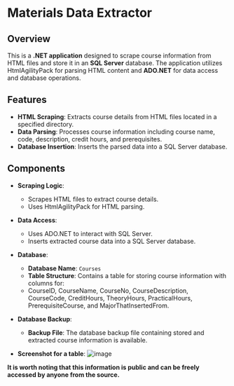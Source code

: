 
# Materials Data Extractor

## Overview

This is a **.NET application** designed to scrape course information from HTML files and store it in an **SQL Server** database.
The application utilizes HtmlAgilityPack for parsing HTML content and **ADO.NET** for data access and database operations.

## Features

- **HTML Scraping**: Extracts course details from HTML files located in a specified directory.
- **Data Parsing**: Processes course information including course name, code, description, credit hours, and prerequisites.
- **Database Insertion**: Inserts the parsed data into a SQL Server database.

## Components

- **Scraping Logic**: 
  - Scrapes HTML files to extract course details.
  - Uses HtmlAgilityPack for HTML parsing.

- **Data Access**:
  - Uses ADO.NET to interact with SQL Server.
  - Inserts extracted course data into a SQL Server database.

- **Database**:
  - **Database Name**: `Courses`
  - **Table Structure**: Contains a table for storing course information with columns for:
  -  CourseID, CourseName, CourseNo, CourseDescription, CourseCode, CreditHours, TheoryHours, PracticalHours, PrerequisiteCourse, and MajorThatInsertedFrom.

- **Database Backup**:
  - **Backup File**: The database backup file containing stored and extracted course information is available.

- **Screenshot for a table**:
![image](https://github.com/user-attachments/assets/6663acb9-e743-499f-af68-b9d1cfe505e8)

**It is worth noting that this information is public and can be freely accessed by anyone from the source.**
